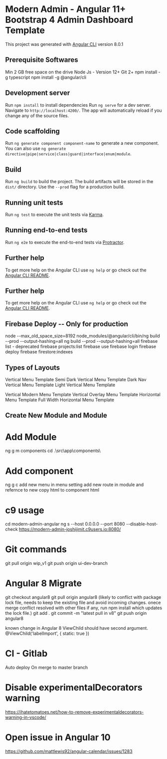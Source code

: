 # Modern Admin - Angular 11+ Bootstrap 4 Admin Dashboard Template

This project was generated with [Angular CLI](https://github.com/angular/angular-cli) version 8.0.1

## Prerequisite Softwares
Min 2 GB free space on the drive
Node Js - Version 12+
Git 2+
npm install -g typescript
npm install -g @angular/cli

## Development server

Run `npm install` to install dependencies
Run `ng serve` for a dev server. Navigate to `http://localhost:4200/`. The app will automatically reload if you change any of the source files.

## Code scaffolding

Run `ng generate component component-name` to generate a new component. You can also use `ng generate directive|pipe|service|class|guard|interface|enum|module`.

## Build

Run `ng build` to build the project. The build artifacts will be stored in the `dist/` directory. Use the `--prod` flag for a production build.

## Running unit tests

Run `ng test` to execute the unit tests via [Karma](https://karma-runner.github.io).

## Running end-to-end tests

Run `ng e2e` to execute the end-to-end tests via [Protractor](http://www.protractortest.org/).

## Further help

To get more help on the Angular CLI use `ng help` or go check out the [Angular CLI README](https://github.com/angular/angular-cli/blob/master/README.md).

## Further help

To get more help on the Angular CLI use `ng help` or go check out the [Angular CLI README](https://github.com/angular/angular-cli/blob/master/README.md).


## Firebase Deploy -- Only for production
node --max_old_space_size=8192 node_modules/@angular/cli/bin/ng build --prod --output-hashing=all
ng build --prod --output-hashing=all
firebase list - deprecated
firebase projects:list
firebase use <instance name>
firebase login
firebase deploy
firebase firestore:indexes
## Types of Layouts

Vertical Menu Template
Semi Dark Vertical Menu Template
Dark Nav Vertical Menu Template
Light Vertical Menu Template

Vertical Modern Menu Template
Vertical Overlay Menu Template
Horizontal Menu Template
Full Width Horizontal Menu Template

## Create New Module and Module

# Add Module
ng g m components
cd .\src\app\components\

# Add component
ng g c <componentname>
add new menu in menu setting
add new route in module and refernce to new <componentname>
copy html to component html

# c9 usage
cd modern-admin-angular
ng s --host 0.0.0.0 --port 8080 --disable-host-check
https://modern-admin-joshijimit.c9users.io:8080/

# Git commands
git pull origin wip_v1
git push origin ui-dev-branch

# Angular 8 Migrate

git checkout angular8
git pull origin angular8
(likely to conflict with package lock file, needs to keep the existing file and avoid incoming changes.
onece merge conflict resolved with other files if any, run npm install which updates the lock file.)
git add .
git commit -m "latest pull in v8"
git push origin angular8

known change in Angular 8
ViewChild should have second argument.
@ViewChild('labelImport', { static: true })

# CI - Gitlab
Auto deploy On merge to master branch

# Disable experimentalDecorators warning
https://ihatetomatoes.net/how-to-remove-experimentaldecorators-warning-in-vscode/

# Open issue in Angular 10
https://github.com/mattlewis92/angular-calendar/issues/1283
